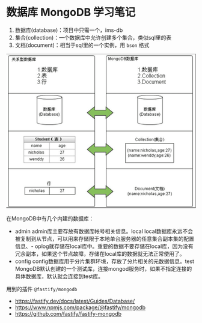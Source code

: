 # 数据库 MongoDB 学习笔记

1. 数据库(database)：项目中只需一个，ims-db
2. 集合(collection)：一个数据库中允许创建多个集合，类似sql里的表
3. 文档(document)：相当于sql里的一个实例，用 `bson` 格式

![alt text](../assets/image.png)

在MongoDB中有几个内建的数据库：
- admin admin库主要存放有数据库帐号相关信息。local local数据库永远不会被复制到从节点，可以用来存储限于本地单台服务器的任意集合副本集的配置信息、- oplog就存储在local库中。重要的数据不要存储在local库，因为没有冗余副本，如果这个节点故障，存储在local库的数据就无法正常使用了。
- config config数据库用于分片集群环境，存放了分片相关的元数据信息。test MongoDB默认创建的一个测试库，连接mongod服务时，如果不指定连接的具体数据库，默认就会连接到test库。

用到的插件 `@fastify/mongodb`
- https://fastify.dev/docs/latest/Guides/Database/
- https://www.npmjs.com/package/@fastify/mongodb
- https://github.com/fastify/fastify-mongodb